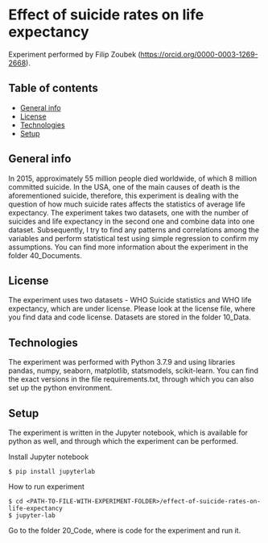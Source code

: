 # Effect of suicide rates on life expectancy
Experiment performed by Filip Zoubek (https://orcid.org/0000-0003-1269-2668).

## Table of contents
* [General info](#general-info)
* [License](#license)
* [Technologies](#technologies)
* [Setup](#setup)

## General info
In 2015, approximately 55 million people died worldwide, of which 8 million committed suicide. In the USA, one of the main causes of death is the aforementioned suicide, therefore, this experiment is dealing with the question of how much suicide rates affects the statistics of average life expectancy.
The experiment takes two datasets, one with the number of suicides and life expectancy in the second one and combine data into one dataset. Subsequently, I try to find any patterns and correlations among the variables and perform statistical test using simple regression to confirm my assumptions. 
You can find more information about the experiment in the folder 40_Documents.

## License
The experiment uses two datasets - WHO Suicide statistics and WHO life expectancy, which are under license. Please look at the license file, where you find data and code license. Datasets are stored in the folder 10_Data.

## Technologies
The experiment was performed with Python 3.7.9 and using libraries pandas, numpy, seaborn, matplotlib, statsmodels, scikit-learn. You can find the exact versions in the file requirements.txt, through which you can also set up the python environment. 

## Setup
The experiment is written in the Jupyter notebook, which is available for python as well, and through which the experiment can be performed.

Install Jupyter notebook
```
$ pip install jupyterlab
```

How to run experiment
```
$ cd <PATH-TO-FILE-WITH-EXPERIMENT-FOLDER>/effect-of-suicide-rates-on-life-expectancy
$ jupyter-lab
```

Go to the folder 20_Code, where is code for the experiment and run it.